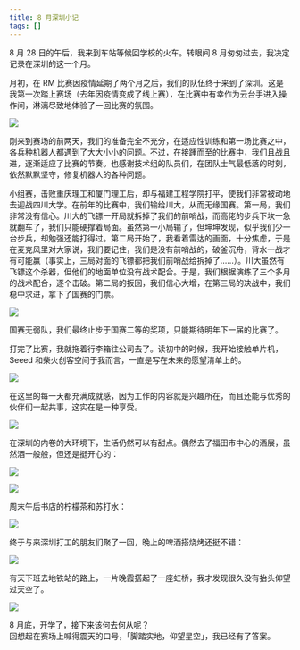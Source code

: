 ```yaml
---
title: 8 月深圳小记
tags: []
---
```


8 月 28 日的午后，我来到车站等候回学校的火车。转眼间 8 月匆匆过去，我决定记录在深圳的这一个月。

月初，在 RM 比赛因疫情延期了两个月之后，我们的队伍终于来到了深圳。这是我第一次踏上赛场（去年因疫情变成了线上赛），在比赛中有幸作为云台手进入操作间，淋漓尽致地体验了一回比赛的氛围。

![](https://wiki-media-1253965369.cos.ap-guangzhou.myqcloud.com/img/20210828183700.jpg)

刚来到赛场的前两天，我们的准备完全不充分，在适应性训练和第一场比赛之中，各兵种机器人都遇到了大大小小的问题。不过，在接踵而至的比赛中，我们且战且进，逐渐适应了比赛的节奏。也感谢技术组的队员们，在团队士气最低落的时刻，依然默默坚守，修复机器人的各种问题。

小组赛，击败重庆理工和厦门理工后，却与福建工程学院打平，使我们非常被动地去迎战四川大学。在前年的比赛中，我们输给川大，从而无缘国赛。第一局，我们非常没有信心。川大的飞镖一开局就拆掉了我们的前哨战，而高佬的步兵下坎一急就翻车了，我们只能硬撑着局面。虽然第一小局输了，但坤坤发现，似乎我们少一台步兵，却勉强还能打得过。第二局开始了，我看着雷达的画面，十分焦虑，于是在麦克风里对大家说，我们要记住，我们是没有前哨战的，破釜沉舟，背水一战才有可能赢（事实上，三局对面的飞镖都把我们前哨战给拆掉了……）。川大虽然有飞镖这个杀器，但他们的地面单位没有战术配合。于是，我们根据演练了三个多月的战术配合，逐个击破。第二局的扳回，我们信心大增，在第三局的决战中，我们稳中求进，拿下了国赛的门票。

![](https://wiki-media-1253965369.cos.ap-guangzhou.myqcloud.com/img/20210828174510.jpg)

国赛无弱队，我们最终止步于国赛二等的奖项，只能期待明年下一届的比赛了。

打完了比赛，我就拖着行李箱往公司去了。读初中的时候，我开始接触单片机，Seeed 和柴火创客空间于我而言，一直是写在未来的愿望清单上的。

![](https://wiki-media-1253965369.cos.ap-guangzhou.myqcloud.com/img/20210828174630.jpg)

在这里的每一天都充满成就感，因为工作的内容就是兴趣所在，而且还能与优秀的伙伴们一起共事，这实在是一种享受。

![](https://wiki-media-1253965369.cos.ap-guangzhou.myqcloud.com/img/20210828174646.jpg)

在深圳的内卷的大环境下，生活仍然可以有甜点。偶然去了福田市中心的酒展，虽然酒一般般，但还是挺开心的：

![](https://wiki-media-1253965369.cos.ap-guangzhou.myqcloud.com/img/20210828175619.jpg)

![](https://wiki-media-1253965369.cos.ap-guangzhou.myqcloud.com/img/20210828175638.jpg)

周末午后书店的柠檬茶和苏打水：

![](https://wiki-media-1253965369.cos.ap-guangzhou.myqcloud.com/img/20210828175611.jpg)

终于与来深圳打工的朋友们聚了一回，晚上的啤酒搭烧烤还挺不错：

![](https://wiki-media-1253965369.cos.ap-guangzhou.myqcloud.com/img/20210828175555.jpg)

有天下班去地铁站的路上，一片晚霞搭起了一座虹桥，我才发现很久没有抬头仰望过天空了。

![](https://wiki-media-1253965369.cos.ap-guangzhou.myqcloud.com/img/20210828174751.jpg)

8 月底，开学了，接下来该何去何从呢？  
回想起在赛场上喊得震天的口号，「脚踏实地，仰望星空」，我已经有了答案。
